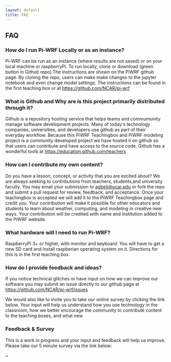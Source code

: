 ```yaml
---
layout: default
title: FAQ
---
```


## FAQ

### How do I run Pi-WRF Locally or as an instance?

Pi-WRF can be run as an instance (where results are not saved) or on your local machine or raspberryPi. To run locally, clone or download (green button in Github repo).The instructions are shown on the PiWRF github page. By cloning the repo, users can make make changes to the jupyter notebook and even change model settings.
The instructions can be found in the first teaching box or at https://github.com/NCAR/pi-wrf


### What is Github and Why are is this project primarily distributed through it?

Github is a repository hosting service that helps teams and commumunity manage software development projects. Many of today's technology companies, universities, and developers use github as part of their everyday workflow. Because this PiWRF Teachingbox and PiWRF modeling project is a community developed project we have hosted it on github so that users can contribute and have access to the source code. Github has a wonderful tools at https://education.github.com/teachers

### How can I contribute my own content?

Do you have a lesson, concept, or activity that you are excited about? We are always seeking to contributions from teachers, students,and university faculty. You may email your submission to agbeli@ucar.edu or fork the repo and submit a pull request for review, feedback, and acceptance. Once your teachingbox is accepted we will add it to the PiWRF Teachingbox page and credit you. Your contribution will make it possible for other educators and students to learn about weather, computing, and modeling in creative new ways. Your contribution will be credited with name and institution added to the PiWRF website.

### What hardware will I need to run Pi-WRF?
RaspberryPi 3+ or higher, with monitor and keyboard. You will have to get a new SD card and install raspberian operating system on it. Directions for this is in the first teaching box.


### How do I provide feedback and ideas?

If you notice technical glitches or have input on how we can improve our software you may submit an issue directly to our github page at https://github.com/NCAR/pi-wrf/issues

We would also like to invite you to take our online survey by clicking the link below. Your input will help us understand how you use technology in the classroom, how we better encourage the community to contribute content to the teaching boxes, and what new

### Feedback & Survey
This is a work in progress and your input and feedback will help us improve. Please take our 5 minute survey via the link below:


~                                  

